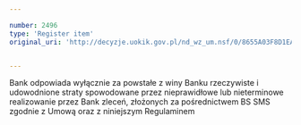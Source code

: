 ```yaml
---

number: 2496
type: 'Register item'
original_uri: 'http://decyzje.uokik.gov.pl/nd_wz_um.nsf/0/8655A03F8D1EAE45C125790A004403A0?OpenDocument'


---
```


Bank odpowiada wyłącznie za powstałe z winy Banku rzeczywiste i udowodnione straty spowodowane przez nieprawidłowe lub nieterminowe realizowanie przez Bank zleceń, złożonych za pośrednictwem BS SMS zgodnie z Umową oraz z niniejszym Regulaminem
